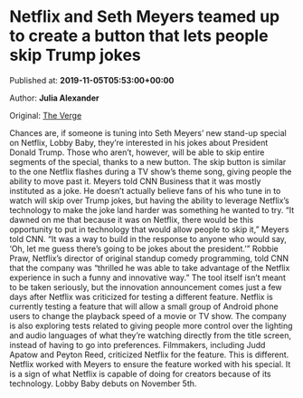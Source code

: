 
# Netflix and Seth Meyers teamed up to create a button that lets people skip Trump jokes

Published at: **2019-11-05T05:53:00+00:00**

Author: **Julia Alexander**

Original: [The Verge](https://www.theverge.com/2019/11/4/20947836/netflix-seth-meyers-skip-button-donald-trump-jokes-stand-up-special)

Chances are, if someone is tuning into Seth Meyers’ new stand-up special on Netflix, Lobby Baby, they’re interested in his jokes about President Donald Trump. Those who aren’t, however, will be able to skip entire segments of the special, thanks to a new button.
The skip button is similar to the one Netflix flashes during a TV show’s theme song, giving people the ability to move past it. Meyers told CNN Business that it was mostly instituted as a joke. He doesn’t actually believe fans of his who tune in to watch will skip over Trump jokes, but having the ability to leverage Netflix’s technology to make the joke land harder was something he wanted to try.
“It dawned on me that because it was on Netflix, there would be this opportunity to put in technology that would allow people to skip it,” Meyers told CNN. “It was a way to build in the response to anyone who would say, ‘Oh, let me guess there’s going to be jokes about the president.’”
Robbie Praw, Netflix’s director of original standup comedy programming, told CNN that the company was “thrilled he was able to take advantage of the Netflix experience in such a funny and innovative way.” The tool itself isn’t meant to be taken seriously, but the innovation announcement comes just a few days after Netflix was criticized for testing a different feature.
Netflix is currently testing a feature that will allow a small group of Android phone users to change the playback speed of a movie or TV show. The company is also exploring tests related to giving people more control over the lighting and audio languages of what they’re watching directly from the title screen, instead of having to go into preferences. Filmmakers, including Judd Apatow and Peyton Reed, criticized Netflix for the feature. This is different. Netflix worked with Meyers to ensure the feature worked with his special. It is a sign of what Netflix is capable of doing for creators because of its technology.
Lobby Baby debuts on November 5th.
